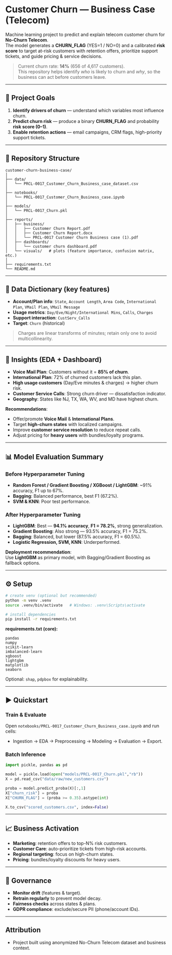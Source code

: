 # Customer Churn — Business Case (Telecom)

Machine learning project to predict and explain telecom customer churn for **No-Churn Telecom**.  
The model generates a **CHURN_FLAG** (YES=1 / NO=0) and a calibrated **risk score** to target at-risk customers with retention offers, prioritize support tickets, and guide pricing & service decisions.

> Current churn rate: **14%** (656 of 4,617 customers).  
This repository helps identify *who* is likely to churn and *why*, so the business can act before customers leave.

---

## 🎯 Project Goals

1. **Identify drivers of churn** — understand which variables most influence churn.  
2. **Predict churn risk** — produce a binary **CHURN_FLAG** and probability **risk score (0–1)**.  
3. **Enable retention actions** — email campaigns, CRM flags, high-priority support tickets.  

---

## 📂 Repository Structure

```
customer-churn-business-case/
│
├── data/
│   └── PRCL-0017_Customer_Churn_Business_case_dataset.csv
│
├── notebooks/
│   └── PRCL-0017_Customer_Churn_Business_case.ipynb
│
├── models/
│   └── PRCL-0017_Churn.pkl
│
├── reports/
│   ├── business/
│   │   ├── Customer Churn Report.pdf
│   │   ├── Customer Churn Report.docx
│   │   └── PRCL-0017 Customer Churn Business case (1).pdf
│   ├── dashboards/
│   │   └── customer churn dashboard.pdf
│   └── visuals/   # plots (feature importance, confusion matrix, etc.)
│
├── requirements.txt
└── README.md
```

---

## 🧾 Data Dictionary (key features)

- **Account/Plan info**: `State`, `Account Length`, `Area Code`, `International Plan`, `VMail Plan`, `VMail Message`  
- **Usage metrics**: `Day/Eve/Night/International Mins`, `Calls`, `Charges`  
- **Support interaction**: `CustServ_Calls`  
- **Target**: `Churn` (historical)  

> Charges are linear transforms of minutes; retain only one to avoid multicollinearity.

---

## 🔑 Insights (EDA + Dashboard)

- **Voice Mail Plan**: Customers without it = **85% of churn**.  
- **International Plan**: 72% of churned customers lack this plan.  
- **High usage customers** (Day/Eve minutes & charges) → higher churn risk.  
- **Customer Service Calls**: Strong churn driver — dissatisfaction indicator.  
- **Geography**: States like NJ, TX, WA, WV, and MD have highest churn.  

**Recommendations**:  
- Offer/promote **Voice Mail** & **International Plans**.  
- Target **high-churn states** with localized campaigns.  
- Improve **customer service resolution** to reduce repeat calls.  
- Adjust pricing for **heavy users** with bundles/loyalty programs.  

---

## 📊 Model Evaluation Summary

### Before Hyperparameter Tuning
- **Random Forest / Gradient Boosting / XGBoost / LightGBM**: ~91% accuracy, F1 up to 67%.  
- **Bagging**: Balanced performance, best F1 (67.2%).  
- **SVM & KNN**: Poor test performance.  

### After Hyperparameter Tuning
- **LightGBM**: Best — **94.1% accuracy**, **F1 = 78.2%**, strong generalization.  
- **Gradient Boosting**: Also strong — 93.5% accuracy, F1 = 75.2%.  
- **Bagging**: Balanced, but lower (87.5% accuracy, F1 = 60.5%).  
- **Logistic Regression, SVM, KNN**: Underperformed.  

**Deployment recommendation**:  
Use **LightGBM** as primary model, with Bagging/Gradient Boosting as fallback options.  

---

## ⚙️ Setup

```bash
# create venv (optional but recommended)
python -m venv .venv
source .venv/bin/activate   # Windows: .venv\Scripts\activate

# install dependencies
pip install -r requirements.txt
```

**requirements.txt (core):**
```
pandas
numpy
scikit-learn
imbalanced-learn
xgboost
lightgbm
matplotlib
seaborn
```

Optional: `shap`, `pdpbox` for explainability.

---

## ▶️ Quickstart

### Train & Evaluate
Open `notebooks/PRCL-0017_Customer_Churn_Business_case.ipynb` and run cells:  
- Ingestion → EDA → Preprocessing → Modeling → Evaluation → Export.  

### Batch Inference
```python
import pickle, pandas as pd

model = pickle.load(open("models/PRCL-0017_Churn.pkl","rb"))
X = pd.read_csv("data/raw/new_customers.csv")

proba = model.predict_proba(X)[:,1]
X["churn_risk"] = proba
X["CHURN_FLAG"] = (proba >= 0.35).astype(int)

X.to_csv("scored_customers.csv", index=False)
```

---

## 📈 Business Activation

- **Marketing**: retention offers to top-N% risk customers.  
- **Customer Care**: auto-prioritize tickets from high-risk accounts.  
- **Regional targeting**: focus on high-churn states.  
- **Pricing**: bundles/loyalty discounts for heavy users.  

---

## 🧩 Governance

- **Monitor drift** (features & target).  
- **Retrain regularly** to prevent model decay.  
- **Fairness checks** across states & plans.  
- **GDPR compliance**: exclude/secure PII (phone/account IDs).  

---

## Attribution
- Project built using anonymized No-Churn Telecom dataset and business context.
